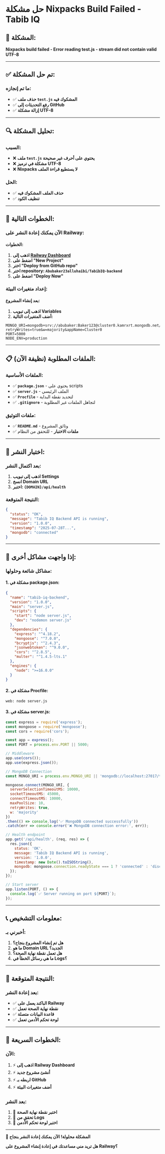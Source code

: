 # حل مشكلة Nixpacks Build Failed - Tabib IQ

## 🚨 **المشكلة:**
**Nixpacks build failed - Error reading test.js - stream did not contain valid UTF-8**

---

## ✅ **تم حل المشكلة:**

### **ما تم إنجازه:**
- ✅ **حذف ملف `test.js` المشكوك فيه**
- ✅ **رفع التحديثات إلى GitHub**
- ✅ **إزالة مشكلة UTF-8**

---

## 🔍 **تحليل المشكلة:**

### **السبب:**
- ❌ **ملف `test.js` يحتوي على أحرف غير صحيحة**
- ❌ **مشكلة في ترميز UTF-8**
- ❌ **Nixpacks لا يستطيع قراءة الملف**

### **الحل:**
- ✅ **حذف الملف المشكوك فيه**
- ✅ **تنظيف الكود**

---

## 🚀 **الخطوات التالية:**

### **الآن يمكنك إعادة النشر على Railway:**

#### **الخطوات:**
1. **اذهب إلى [Railway Dashboard](https://railway.app/dashboard)**
2. **اضغط على "New Project"**
3. **اختر "Deploy from GitHub repo"**
4. **اختر repository: `Abubaker23alluhaibi/TabibIQ-backend`**
5. **اضغط على "Deploy Now"**

### **إعداد متغيرات البيئة:**

#### **بعد إنشاء المشروع:**
1. **اذهب إلى تبويب Variables**
2. **أضف المتغيرات التالية:**

```
MONGO_URI=mongodb+srv://abubaker:Baker123@cluster0.kamrxrt.mongodb.net/tabibiq?retryWrites=true&w=majority&appName=Cluster0
PORT=5000
NODE_ENV=production
```

---

## 📋 **الملفات المطلوبة (نظيفة الآن):**

### **الملفات الأساسية:**
- ✅ **`package.json`** - يحتوي على scripts
- ✅ **`server.js`** - الملف الرئيسي
- ✅ **`Procfile`** - لتحديد نقطة البداية
- ✅ **`.gitignore`** - لتجاهل الملفات غير المطلوبة

### **ملفات التوثيق:**
- ✅ **`README.md`** - وثائق المشروع
- ✅ **ملفات الاختبار** - للتحقق من النظام

---

## 🧪 **اختبار النشر:**

### **بعد اكتمال النشر:**
1. **اذهب إلى تبويب Settings**
2. **انسخ Domain URL**
3. **اختبر: `{DOMAIN}/api/health`**

### **النتيجة المتوقعة:**
```json
{
  "status": "OK",
  "message": "Tabib IQ Backend API is running",
  "version": "1.0.0",
  "timestamp": "2025-07-28T...",
  "mongodb": "connected"
}
```

---

## 🔧 **إذا واجهت مشاكل أخرى:**

### **مشاكل شائعة وحلولها:**

#### **1. مشكلة في package.json:**
```json
{
  "name": "tabib-iq-backend",
  "version": "1.0.0",
  "main": "server.js",
  "scripts": {
    "start": "node server.js",
    "dev": "nodemon server.js"
  },
  "dependencies": {
    "express": "^4.18.2",
    "mongoose": "^7.0.0",
    "bcryptjs": "^2.4.3",
    "jsonwebtoken": "^9.0.0",
    "cors": "^2.8.5",
    "multer": "^1.4.5-lts.1"
  },
  "engines": {
    "node": ">=16.0.0"
  }
}
```

#### **2. مشكلة في Procfile:**
```
web: node server.js
```

#### **3. مشكلة في server.js:**
```javascript
const express = require('express');
const mongoose = require('mongoose');
const cors = require('cors');

const app = express();
const PORT = process.env.PORT || 5000;

// Middleware
app.use(cors());
app.use(express.json());

// MongoDB Connection
const MONGO_URI = process.env.MONGO_URI || 'mongodb://localhost:27017/tabibiq';

mongoose.connect(MONGO_URI, {
  serverSelectionTimeoutMS: 10000,
  socketTimeoutMS: 45000,
  connectTimeoutMS: 10000,
  maxPoolSize: 10,
  retryWrites: true,
  w: 'majority'
})
.then(() => console.log('✅ MongoDB connected successfully'))
.catch(err => console.error('❌ MongoDB connection error:', err));

// Health endpoint
app.get('/api/health', (req, res) => {
  res.json({
    status: 'OK',
    message: 'Tabib IQ Backend API is running',
    version: '1.0.0',
    timestamp: new Date().toISOString(),
    mongodb: mongoose.connection.readyState === 1 ? 'connected' : 'disconnected'
  });
});

// Start server
app.listen(PORT, () => {
  console.log(`✅ Server running on port ${PORT}`);
});
```

---

## 📞 **معلومات التشخيص:**

### **أخبرني بـ:**
1. **هل تم إنشاء المشروع بنجاح؟**
2. **ما هو Domain URL الجديد؟**
3. **هل تعمل نقطة نهاية الصحة؟**
4. **ما هي رسائل الخطأ في Logs؟**

---

## 🎯 **النتيجة المتوقعة:**

### **بعد إعادة النشر:**
- ✅ **الباكند يعمل على Railway**
- ✅ **نقطة نهاية الصحة تعمل**
- ✅ **قاعدة البيانات متصلة**
- ✅ **لوحة تحكم الأدمن تعمل**

---

## 🚀 **الخطوات السريعة:**

### **الآن:**
1. ⚡ **اذهب إلى Railway Dashboard**
2. ⚡ **أنشئ مشروع جديد**
3. ⚡ **اربطه بـ GitHub**
4. ⚡ **أضف متغيرات البيئة**

### **بعد النشر:**
1. 🔧 **اختبر نقطة نهاية الصحة**
2. 🔧 **تحقق من Logs**
3. 🔧 **اختبر لوحة تحكم الأدمن**

---

**🎉 المشكلة محلولة! الآن يمكنك إعادة النشر بنجاح**

**هل تريد مني مساعدتك في إعادة إنشاء المشروع على Railway؟** 